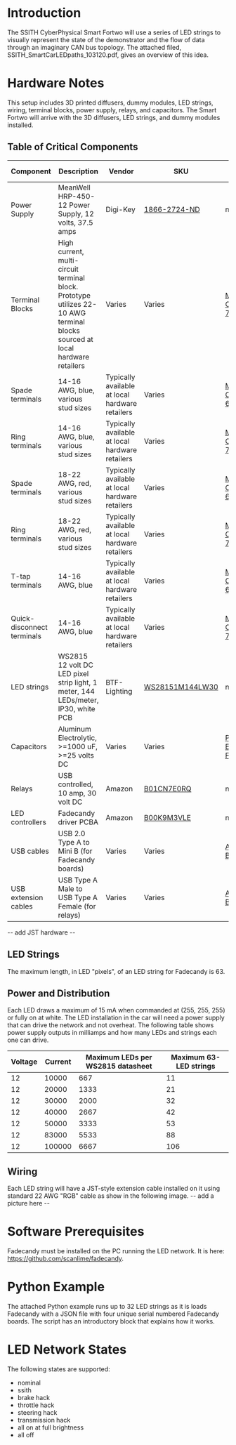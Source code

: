 # Introduction

The SSITH CyberPhysical Smart Fortwo will use a series of LED strings to visually represent the state of the demonstrator and the flow of data through an imaginary CAN bus topology. The attached filed, SSITH_SmartCarLEDpaths_103120.pdf, gives an overview of this idea.

# Hardware Notes
This setup includes 3D printed diffusers, dummy modules, LED strings, wiring, terminal blocks, power supply, relays, and capacitors. The Smart Fortwo will arrive with the 3D diffusers, LED strings, and dummy modules installed.

## Table of Critical Components
Component | Description | Vendor | SKU | Example (if helpful)
--------- | ----------- | ------ | --- | --------------------
Power Supply | MeanWell HRP-450-12 Power Supply, 12 volts, 37.5 amps | Digi-Key | [1866-2724-ND](https://www.digikey.com/en/products/detail/mean-well-usa-inc/HRP-450-12/7704311?s=N4IgTCBcDaILIFMCGA7A6ggNpgBACQCUAFAWgBYBWABhIEYIBdAXyA) | n/a
Terminal Blocks | High current, multi-circuit terminal block. Prototype utilizes 22-10 AWG terminal blocks sourced at local hardware retailers | Varies | Varies | [McMaster- Carr P/N 7527K46](https://www.mcmaster.com/7527K46/)
Spade terminals | 14-16 AWG, blue, various stud sizes | Typically available at local hardware retailers | Varies | [McMaster- Carr P/N 69145K72](https://www.mcmaster.com/69145K72/)
Ring terminals | 14-16 AWG, blue, various stud sizes | Typically available at local hardware retailers | Varies | [McMaster- Carr P/N 7113K23](https://www.mcmaster.com/7113K23/)
Spade terminals | 18-22 AWG, red, various stud sizes | Typically available at local hardware retailers | Varies | [McMaster- Carr P/N 69145K66](https://www.mcmaster.com/69145K66/)
Ring terminals | 18-22 AWG, red, various stud sizes | Typically available at local hardware retailers | Varies | [McMaster- Carr P/N 7113K35](https://www.mcmaster.com/7113K35/)
T-tap terminals | 14-16 AWG, blue | Typically available at local hardware retailers | Varies | [McMaster-Carr P/N 69515K24](https://www.mcmaster.com/69515K24/)
Quick-disconnect terminals | 14-16 AWG, blue | Typically available at local hardware retailers | Varies | [McMaster-Carr P/N 7243K22](https://www.mcmaster.com/7243K22/)
LED strings | WS2815 12 volt DC LED pixel strip light, 1 meter, 144 LEDs/meter, IP30, white PCB | BTF-Lighting | [WS28151M144LW30](https://www.btf-lighting.com/products/1-ws2815-dc12v-led-pixels-strip-light-dual-signal?variant=25774562345060) | n/a
Capacitors | Aluminum Electrolytic, >=1000 uF, >=25 volts DC | Varies | Varies | [Panasonic EEU-FR1E102](https://www.digikey.com/en/products/detail/panasonic-electronic-components/EEU-FR1E102/2433558)
Relays | USB controlled, 10 amp, 30 volt DC | Amazon | [B01CN7E0RQ](https://www.amazon.com/SMAKN%C2%AE-LCUS-1-module-intelligent-control/dp/B01CN7E0RQ/ref=sr_1_3?dchild=1&keywords=usb+relay&qid=1607538288&s=industrial&sr=1-3) | n/a
LED controllers | Fadecandy driver PCBA | Amazon | [B00K9M3VLE](https://www.amazon.com/Adafruit-FadeCandy-Dithering-USB-Controlled-NeoPixels/dp/B00K9M3VLE/ref=sr_1_3?dchild=1&keywords=fadecandy&qid=1608841551&sr=8-3) | n/a
USB cables | USB 2.0 Type A to Mini B (for Fadecandy boards) | Varies | Varies | [Amazon ASIN B00P0GI68M](https://www.amazon.com/UGREEN-Charging-Controller-Players-Receiver/dp/B00P0GI68M/ref=sr_1_3?dchild=1&keywords=usb+cable+mini+b&qid=1608841639&sr=8-3)
USB extension cables | USB Type A Male to USB Type A Female (for relays) | Varies | Varies | [Amazon ASIN B07RQRMGKB](https://www.amazon.com/AINOPE-Extension-MATERIAL-Transfer-Compatible/dp/B07RQRMGKB/ref=sr_1_1_sspa?dchild=1&keywords=usb+extension+cable&qid=1608841732&sr=8-1-spons&psc=1&spLa=ZW5jcnlwdGVkUXVhbGlmaWVyPUEyT1M5UjVTVkc2NjBLJmVuY3J5cHRlZElkPUEwMzc2MDAxMVlUOU01TTA2NVY1MSZlbmNyeXB0ZWRBZElkPUEwNTY4NTgxMVFRQ05FSEpISFpBRSZ3aWRnZXROYW1lPXNwX2F0ZiZhY3Rpb249Y2xpY2tSZWRpcmVjdCZkb05vdExvZ0NsaWNrPXRydWU=)

-- add JST hardware -- 

## LED Strings
The maximum length, in LED "pixels", of an LED string for Fadecandy is 63.

## Power and Distribution
Each LED draws a maximum of 15 mA when commanded at (255, 255, 255) or fully on at white. The LED installation in the car will need a power supply that can drive the network and not overheat. The following table shows power supply outputs in milliamps and how many LEDs and strings each one can drive.

Voltage | Current | Maximum LEDs per WS2815 datasheet | Maximum 63-LED strings
------- | ------- | --------------------------------- | ----------------------
12 | 10000 | 667 | 11
12 | 20000 | 1333 | 21
12 | 30000 | 2000 | 32
12 | 40000 | 2667 | 42
12 | 50000 | 3333 | 53
12 | 83000 | 5533 | 88
12 | 100000 | 6667 | 106

## Wiring
Each LED string will have a JST-style extension cable installed on it using standard 22 AWG "RGB" cable as show in the following image.
-- add a picture here --

# Software Prerequisites
Fadecandy must be installed on the PC running the LED network. It is here: https://github.com/scanlime/fadecandy.

# Python Example
The attached Python example runs up to 32 LED strings as it is loads Fadecandy with a JSON file with four unique serial numbered Fadecandy boards. The script has an introductory block that explains how it works.

# LED Network States
The following states are supported:
- nominal
- ssith
- brake hack
- throttle hack
- steering hack
- transmission hack
- all on at full brightness
- all off
